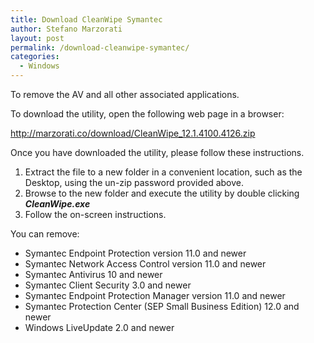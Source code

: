 ```yaml
---	
title: Download CleanWipe Symantec
author: Stefano Marzorati
layout: post
permalink: /download-cleanwipe-symantec/
categories:
  - Windows
---
```

To remove the AV and all other associated applications.

To download the utility, open the following web page in a browser:

<a href="http://marzorati.co/download/CleanWipe_12.1.4100.4126.zip" target="_blank">http://marzorati.co/download/CleanWipe_12.1.4100.4126.zip</a>

Once you have downloaded the utility, please follow these instructions.

1. Extract the file to a new folder in a convenient location, such as the Desktop, using the un-zip password provided above.  
2. Browse to the new folder and execute the utility by double clicking ***CleanWipe.exe***  
3. Follow the on-screen instructions.

You can remove:   

* Symantec Endpoint Protection version 11.0 and newer
* Symantec Network Access Control version 11.0 and newer
* Symantec Antivirus 10 and newer
* Symantec Client Security 3.0 and newer
* Symantec Endpoint Protection Manager version 11.0 and newer
* Symantec Protection Center (SEP Small Business Edition) 12.0 and newer
* Windows LiveUpdate 2.0 and newer